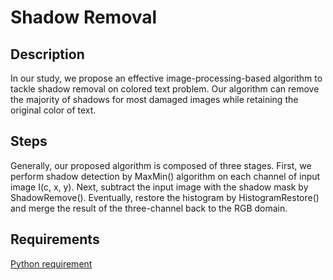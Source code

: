 # Shadow Removal

## Description
In our study, we propose an effective image-processing-based algorithm to tackle shadow removal on colored text problem. Our algorithm can remove the majority of shadows for most damaged images while retaining the original color of text. 

## Steps
Generally, our proposed algorithm is composed of three stages. First, we perform shadow detection by MaxMin() algorithm on each channel of input image I(c, x, y). Next, subtract the input image with the shadow mask by ShadowRemove(). Eventually, restore the histogram by HistogramRestore() and merge the result of the three-channel back to the RGB domain.

## Requirements
[Python requirement](./README.md)